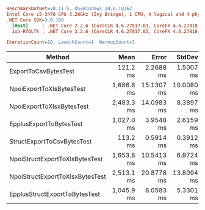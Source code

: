 ``` ini

BenchmarkDotNet=v0.11.5, OS=Windows 10.0.18362
Intel Core i5-3470 CPU 3.20GHz (Ivy Bridge), 1 CPU, 4 logical and 4 physical cores
.NET Core SDK=3.0.100
  [Host]     : .NET Core 2.2.6 (CoreCLR 4.6.27817.03, CoreFX 4.6.27818.02), 64bit RyuJIT
  Job-RTOLTK : .NET Core 2.2.6 (CoreCLR 4.6.27817.03, CoreFX 4.6.27818.02), 64bit RyuJIT

IterationCount=10  LaunchCount=1  WarmupCount=3  

```
|                          Method |       Mean |      Error |     StdDev |        Min |        Max |     Median |       Gen 0 |      Gen 1 |     Gen 2 | Allocated |
|-------------------------------- |-----------:|-----------:|-----------:|-----------:|-----------:|-----------:|------------:|-----------:|----------:|----------:|
|            ExportToCsvBytesTest |   121.2 ms |  2.2688 ms |  1.5007 ms |   119.8 ms |   124.8 ms |   120.9 ms |  10000.0000 |  2000.0000 |  800.0000 |  60.81 MB |
|        NpoiExportToXlsBytesTest | 1,686.8 ms | 15.1307 ms | 10.0080 ms | 1,674.0 ms | 1,700.0 ms | 1,685.6 ms |  33000.0000 | 12000.0000 | 3000.0000 | 212.25 MB |
|       NpoiExportToXlsxBytesTest | 2,483.3 ms | 14.0983 ms |  8.3897 ms | 2,469.6 ms | 2,492.9 ms | 2,487.8 ms |  95000.0000 | 22000.0000 | 4000.0000 | 532.54 MB |
|         EpplusExportToBytesTest | 1,027.0 ms |  3.9548 ms |  2.6159 ms | 1,022.8 ms | 1,029.7 ms | 1,027.4 ms |  51000.0000 | 13000.0000 | 2000.0000 | 270.94 MB |
|      StructExportToCsvBytesTest |   113.2 ms |  0.5914 ms |  0.3912 ms |   112.7 ms |   113.9 ms |   113.2 ms |  10000.0000 |  2000.0000 |  800.0000 |  60.81 MB |
|  NpoiStructExportToXlsBytesTest | 1,653.8 ms | 10.5413 ms |  6.9724 ms | 1,644.3 ms | 1,665.4 ms | 1,654.6 ms |  33000.0000 | 12000.0000 | 3000.0000 | 214.15 MB |
| NpoiStructExportToXlsxBytesTest | 2,513.1 ms | 20.8778 ms | 13.8094 ms | 2,482.7 ms | 2,525.5 ms | 2,518.7 ms | 100000.0000 | 24000.0000 | 4000.0000 | 534.44 MB |
|   EpplusStructExportToBytesTest | 1,045.9 ms |  8.0583 ms |  5.3301 ms | 1,037.8 ms | 1,054.1 ms | 1,046.7 ms |  51000.0000 | 13000.0000 | 2000.0000 | 270.95 MB |
